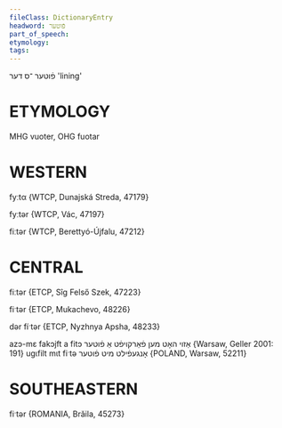 ```yaml
---
fileClass: DictionaryEntry
headword: פֿוטער
part_of_speech: 
etymology: 
tags: 
---
```

פֿוטער
־ס
דער
'lining'

ETYMOLOGY
===========
MHG vuoter, OHG fuotar

WESTERN
========

fyːtα {WTCP, Dunajská Streda, 47179}

fyːtər {WTCP, Vác, 47197}

fiːtər {WTCP, Berettyó-Újfalu, 47212}

CENTRAL
========

fiːtər {ETCP, Sîg Felső Szek, 47223}

fiˑtər {ETCP, Mukachevo, 48226}

dər fíˑtər {ETCP, Nyzhnya Apsha, 48233}

azɔ-mɛ fakɔjft a fitɔ אַזוי האָט מען פֿאַרקויפֿט אַ פֿוטער {Warsaw, Geller 2001: 191}
ugɩfilt mɩt fiˑtə אָנגעפֿילט מיט פֿוטער {POLAND, Warsaw, 52211}

SOUTHEASTERN
==============

fiˑtər {ROMANIA, Brăila, 45273}
